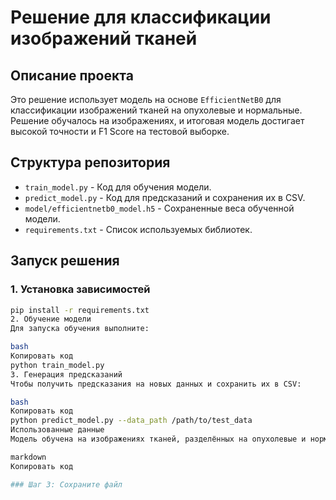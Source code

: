

# Решение для классификации изображений тканей

## Описание проекта
Это решение использует модель на основе `EfficientNetB0` для классификации изображений тканей на опухолевые и нормальные. Решение обучалось на изображениях, и итоговая модель достигает высокой точности и F1 Score на тестовой выборке.

## Структура репозитория
- `train_model.py` - Код для обучения модели.
- `predict_model.py` - Код для предсказаний и сохранения их в CSV.
- `model/efficientnetb0_model.h5` - Сохраненные веса обученной модели.
- `requirements.txt` - Список используемых библиотек.

## Запуск решения

### 1. Установка зависимостей
```bash
pip install -r requirements.txt
2. Обучение модели
Для запуска обучения выполните:

bash
Копировать код
python train_model.py
3. Генерация предсказаний
Чтобы получить предсказания на новых данных и сохранить их в CSV:

bash
Копировать код
python predict_model.py --data_path /path/to/test_data
Использованные данные
Модель обучена на изображениях тканей, разделённых на опухолевые и нормальные.

markdown
Копировать код

### Шаг 3: Сохраните файл




